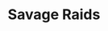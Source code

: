 ---
layout: default
title: Savage Raids
parent: 6.0 Endwalker
has_children: true
permalink: /6.0_endwalker/savage_raids/
---